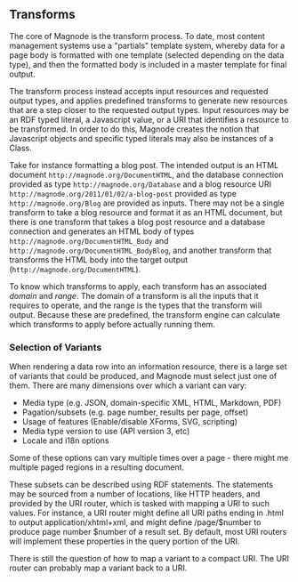 ## Transforms

The core of Magnode is the transform process. To date, most content management systems use a "partials" template system, whereby data for a page body is formatted with one template (selected depending on the data type), and then the formatted body is included in a master template for final output.

The transform process instead accepts input resources and requested output types, and applies predefined transforms to generate new resources that are a step closer to the requested output types. Input resources may be an RDF typed literal, a Javascript value, or a URI that identifies a resource to be transformed. In order to do this, Magnode creates the notion that Javascript objects and specific typed literals may also be instances of a Class.

Take for instance formatting a blog post. The intended output is an HTML document `http://magnode.org/DocumentHTML`, and the database connection provided as type `http://magnode.org/Database` and a blog resource URI `http://magnode.org/2011/01/02/a-blog-post` provided as type `http://magnode.org/Blog` are provided as inputs. There may not be a single transform to take a blog resource and format it as an HTML document, but there is one transform that takes a blog post resource and a database connection and generates an HTML body of types `http://magnode.org/DocumentHTML_Body` and `http://magnode.org/DocumentHTML_BodyBlog`, and another transform that transforms the HTML body into the target output (`http://magnode.org/DocumentHTML`).

To know which transforms to apply, each transform has an associated _domain_ and _range_. The domain of a transform is all the inputs that it requires to operate, and the range is the types that the transform will output. Because these are predefined, the transform engine can calculate which transforms to apply before actually running them.

### Selection of Variants

When rendering a data row into an information resource, there is a large set of variants that could be produced, and Magnode must select just one of them. There are many dimensions over which a variant can vary:

* Media type (e.g. JSON, domain-specific XML, HTML, Markdown, PDF)
* Pagation/subsets (e.g. page number, results per page, offset)
* Usage of features (Enable/disable XForms, SVG, scripting)
* Media type version to use (API version 3, etc)
* Locale and i18n options

Some of these options can vary multiple times over a page - there might me multiple paged regions in a resulting document.

These subsets can be described using RDF statements. The statements may be sourced from a number of locations, like HTTP headers, and provided by the URI router, which is tasked with mapping a URI to such values. For instance, a URI router might define all URI paths ending in .html to output application/xhtml+xml, and might define /page/$number to produce page number $number of a result set. By default, most URI routers will implement these properties in the query portion of the URI.

There is still the question of how to map a variant to a compact URI. The URI router can probably map a variant back to a URI.
